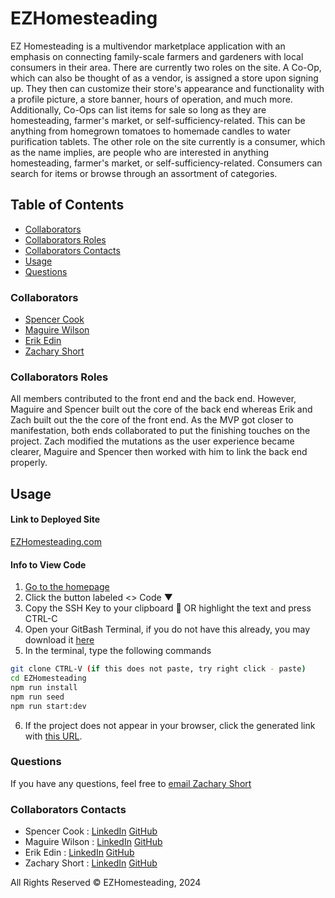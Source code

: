 # EZHomesteading

EZ Homesteading is a multivendor marketplace application with an emphasis on connecting family-scale farmers and gardeners with local consumers in their area. There are currently two roles on the site. A Co-Op, which can also be thought of as a vendor, is assigned a store upon signing up. They then can customize their store's appearance and functionality with a profile picture, a store banner, hours of operation, and much more. Additionally, Co-Ops can list items for sale so long as they are homesteading, farmer's market, or self-sufficiency-related. This can be anything from homegrown tomatoes to homemade candles to water purification tablets. The other role on the site currently is a consumer, which as the name implies, are people who are interested in anything homesteading, farmer's market, or self-sufficiency-related. Consumers can search for items or browse through an assortment of categories. 

## Table of Contents 
- [Collaborators](#collaborators)
- [Collaborators Roles](#collaborators-roles)
- [Collaborators Contacts](#collaborators-contacts)
- [Usage](#usage)
- [Questions](#questions)

### Collaborators
- [Spencer Cook](https://github.com/scook9)
- [Maguire Wilson](https://github.com/MacroWil)
- [Erik Edin](https://github.com/ekedin123)
- [Zachary Short](https://github.com/zachmshort/)

### Collaborators Roles

All members contributed to the front end and the back end. However, Maguire and Spencer built out the core of the back end whereas Erik and Zach built out the the core of the front end. As the MVP got closer to manifestation, both ends collaborated to put the finishing touches on the project. Zach modified the mutations as the user experience became clearer, Maguire and Spencer then worked with him to link the back end properly. 

## Usage 
#### Link to Deployed Site
[EZHomesteading.com](https://ez-homesteading-mvp-516b3c121538.herokuapp.com/)

#### Info to View Code 
1. [Go to the homepage](https://github.com/zachmshort/EZHomesteading)
2. Click the button labeled <> Code ▼
3. Copy the SSH Key to your clipboard 📑 OR highlight the text and press CTRL-C
4. Open your GitBash Terminal, if you do not have this already, you may download it [here](https://git-scm.com/downloads)
5. In the terminal, type the following commands
```bash
git clone CTRL-V (if this does not paste, try right click - paste)
cd EZHomesteading
npm run install
npm run seed
npm run start:dev
```
6. If the project does not appear in your browser, click the generated link with [this URL](http://localhost:3000/).

### Questions

If you have any questions, feel free to [email Zachary Short](mailto:zms@ezhomesteading.com)

### Collaborators Contacts

- Spencer Cook : [LinkedIn](https://www.linkedin.com/in/spencercook9/) [GitHub](https://github.com/scook9)
- Maguire Wilson : [LinkedIn](https://www.linkedin.com/in/maguire-wilson-4611012a0/) [GitHub](https://github.com/MacroWil)
- Erik Edin : [LinkedIn](https://www.linkedin.com/in/erik-edin-03b19a2a1/) [GitHub](https://github.com/ekedin123)
- Zachary Short : [LinkedIn](https://www.linkedin.com/in/zachary-short-12a1ab2a8/) [GitHub](https://github.com/zachmshort)

All Rights Reserved © EZHomesteading, 2024
